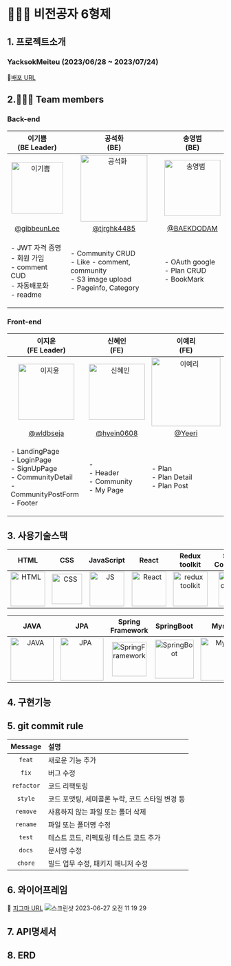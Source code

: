 # 🧑‍🤝‍🧑 비전공자 6형제

## 1. 프로젝트소개
### YacksokMeiteu (2023/06/28 ~ 2023/07/24)
🔗[배포 URL](http://codeassembly.site/)


## 2.🧑‍🤝‍🧑 Team members

### Back-end
| 이기쁨<br>(BE Leader) | 공석화<br>(BE) | 송영범<br>(BE) |
|:--------:| :--------: | :--------: |
| <img src="" alt="이기쁨" width="120" height="120">| <img src="" alt="공석화" width="155" height="155"> | <img src="" alt="송영범" width="130" height="130"> 
|[@gibbeunLee](https://github.com/gibbeunLee) | [@tjrghk4485](https://github.com/tjrghk4485) | [@BAEKDODAM](https://github.com/withme1221) | 
| <p align="left">- JWT 자격 증명 <br/>- 회원 가임 <br/>- comment CUD <br/>- 자동배포화 <br/>- readme<br/> | <p align="left">- Community CRUD <br/>- Like - comment, community <br/>- S3 image upload<br/>- Pageinfo, Category <br/> | <p align="left">- OAuth google <br/>- Plan CRUD <br/>- BookMark <br/>|


### Front-end
| 이지윤<br>(FE Leader) | 신혜인<br>(FE) | 이예리<br>(FE) |
| :--------: | :--------: | :--------: |
| <img src="" alt="이지윤" width="130" height="130"> | <img src="" alt="신혜인" width="130" height="130"> | <img src="" alt="이예리" width="160" height="160"> |
| [@wldbseja](https://github.com/wldbseja) | [@hyein0608](https://github.com/hyein0608) | [@Yeeri](https://github.com/Yeeri) |
| <p align="left">- LandingPage <br/>- LoginPage <br/>- SignUpPage <br/>- CommunityDetail <br/>- CommunityPostForm <br/>- Footer <br/>|<p align="left">- <br/>- Header <br/>- Community <br/>- My Page <br/>|<p align="left">- Plan <br/>- Plan Detail <br/>- Plan Post<br/>|


## 3. 사용기술스택
| HTML | CSS | JavaScript | React | Redux toolkit | Styled-<br>Components | esLint | Prettier |
| :---: | :---: | :---: | :---: | :---: | :---: | :---: | :---: |
| <img src="https://github.com/hdwmumu/my-agora-states-practice/assets/121214030/1b0b5d26-23ce-4358-a570-9301cb558b03" alt="HTML" width="80"> | <img src="https://camo.githubusercontent.com/edc736634dd35b0f4008e2f7db456136b9fc0e1e7a4078bb72c7352b1bdf8a7e/68747470733a2f2f776f726c64766563746f726c6f676f2e636f6d2f6c6f676f732f6373732d332e737667" alt="CSS" width="70"> |<img src="https://logos-download.com/wp-content/uploads/2019/01/JavaScript_Logo.png" alt="JS" width="80"> | <img src="https://camo.githubusercontent.com/cbb0ed4ed73eb0bdf880019fe4fd13e0e0b0812435f11ac0d920c8f523a8d8d0/68747470733a2f2f74656368737461636b2d67656e657261746f722e76657263656c2e6170702f72656163742d69636f6e2e737667" alt="React" width="80"> | <img src="https://blog.kakaocdn.net/dn/bPZYdy/btqZDPL6LOM/cnT3tT7MBvCr7IBqr7yce1/img.png" alt="redux toolkit" width="80">| <img src="https://camo.githubusercontent.com/b55c889cdac7759f0e61882c5b533d701ab8bd7a7c8153d824abe52d28ddc5a9/68747470733a2f2f7374796c65642d636f6d706f6e656e74732e636f6d2f6c6f676f2e706e67" alt="styled components" width="80"> | <img src="https://camo.githubusercontent.com/e7eb6839f0d42fffcd7435133609f4fe6a2cad787439321d809c273d66ac4c77/68747470733a2f2f74656368737461636b2d67656e657261746f722e76657263656c2e6170702f65736c696e742d69636f6e2e737667" alt="esLint" width="80"> | <img src="https://camo.githubusercontent.com/82935f72bd8f7a84991ceeb91cba325f0ae3b00f7fb2af42da60a81d3ff631b4/68747470733a2f2f74656368737461636b2d67656e657261746f722e76657263656c2e6170702f70726574746965722d69636f6e2e737667" alt="Prettier" width="80"> |

| JAVA | JPA | Spring<br>Framework | SpringBoot | Mysql | Gradle | IntelliJ<br>IDEA | JWT | Spring<br>Security |
| :---: | :---: | :---: | :---: | :---: | :---: | :---: | :---: | :---: |
| <img src="https://static.vecteezy.com/system/resources/previews/019/899/953/non_2x/java-free-download-free-png.png" alt="JAVA" width="100"> | <img src="https://camo.githubusercontent.com/5e5576796c5a9c459145c9f4aed898705cb7f2b34811057f9ebd2a458a63a573/68747470733a2f2f6e6f7469636f6e2d7374617469632e74616d6d6f6c6f2e636f6d2f6467676763726b78712f696d6167652f75706c6f61642f76313630393039343535312f6e6f7469636f6e2f676b636a63686c6f633766376b686c73797979792e706e67" alt="JPA" width="100"> | <img src="https://camo.githubusercontent.com/4545b55c7771bbd175235c80b518dcbbf2f6ee0b984a51ad9363cba8cb70e67c/68747470733a2f2f7777772e766563746f726c6f676f2e7a6f6e652f6c6f676f732f737072696e67696f2f737072696e67696f2d69636f6e2e737667" alt="SpringFramework" width="80"> | <img src="https://camo.githubusercontent.com/113f8f9d91821ab1f8b200859c76ce61336a5b0ad760721179b7a61ae9a9226e/68747470733a2f2f74312e6461756d63646e2e6e65742f6366696c652f746973746f72792f323730333444344635384536363046363136" alt="SpringBoot" width="90"> | <img src="https://camo.githubusercontent.com/b3578157355b1ac74d38d0f89d1022095ba7f7a988db091cef0fa4a62685e87e/68747470733a2f2f74656368737461636b2d67656e657261746f722e76657263656c2e6170702f6d7973716c2d69636f6e2e737667" alt="Mysql" width="100"> | <img src="https://upload.wikimedia.org/wikipedia/commons/c/cb/Gradle_logo.png" alt="Gradle" width="100"> | <img src="https://upload.wikimedia.org/wikipedia/commons/thumb/9/9c/IntelliJ_IDEA_Icon.svg/512px-IntelliJ_IDEA_Icon.svg.png?20200803071016" alt="IntelliJ IDEA" width="100"> | <img src="https://user-images.githubusercontent.com/103114936/194072927-530fe608-9089-4aa1-bf3f-5a9df029800b.png" alt="JWT" width="100"> | <img src="https://camo.githubusercontent.com/11e4f36642bf58cdd27c071e3ad51f9c70d62c74b2f27f171a0ba2cbb53c3d3d/68747470733a2f2f626c6f672e6b616b616f63646e2e6e65742f646e2f6449514451502f6274715a303945536438542f30696271746f745735324f614a5338487a6e5844514b2f696d672e706e67" alt="Spring Security" width="100"> |

## 4. 구현기능


## 5. git commit rule

|  Message   | 설명                                                  |
| :--------: | :---------------------------------------------------- |
| `feat` | 새로운 기능 추가 |
| `fix` | 버그 수정 |
| `refactor` | 코드 리팩토링 |
| `style` | 코드 포맷팅, 세미콜론 누락, 코드 스타일 변경 등 |
| `remove` | 사용하지 않는 파일 또는 폴더 삭제 |
| `rename` | 파일 또는 폴더명 수정 |
| `test` | 테스트 코드, 리펙토링 테스트 코드 추가 |
| `docs` | 문서명 수정 |
| `chore` | 빌드 업무 수정, 패키지 매니저 수정 |

## 6. 와이어프레임
🔖 [피그마 URL](https://www.figma.com/file/bwgcEsrO65wXjtPKxZ9ALZ/%ED%99%94%EB%A9%B4%EC%A0%95%EC%9D%98%EC%84%9C?type=design&node-id=0%3A1&mode=design&t=92XJgmYOl4wtGkVO-1)
![스크린샷 2023-06-27 오전 11 19 29](https://github.com/codestates-seb/seb44_pre_004/assets/101058141/1e9c8697-1b5b-4325-8f98-5f20e6c94163)

## 7. API명세서


## 8. ERD


